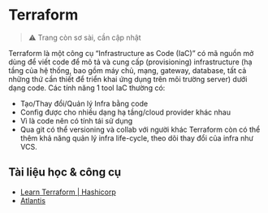 # Terraform

> ⚠️ Trang còn sơ sài, cần cập nhật

Terraform là một công cụ “Infrastructure as Code (IaC)” có mã nguồn mở dùng để viết code để mô tả và cung cấp (provisioning) infrastructure (hạ tầng của hệ thống, bao gồm máy chủ, mạng, gateway, database, tất cả những thứ cần thiết để triển khai ứng dụng trên môi trường server) dưới dạng code.
Các tính năng 1 tool IaC thường có:

- Tạo/Thay đổi/Quản lý Infra bằng code
- Config được cho nhiều dạng hạ tầng/cloud provider khác nhau
- Vì là code nên có tính tái sử dụng
- Qua git có thể versioning và collab với người khác
  Terraform còn có thể thêm khả năng quản lý infra life-cycle, theo dõi thay đổi của infra như VCS.

## Tài liệu học & công cụ

- [ Learn Terraform | Hashicorp](https://learn.hashicorp.com/terraform/)
- [Atlantis](https://www.runatlantis.io)
